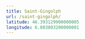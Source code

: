 ```yaml
---
title: Saint-Gingolph
url: /saint-gingolph/
latitude: 46.393129900000005
longitude: 6.803803200000001
---
```

